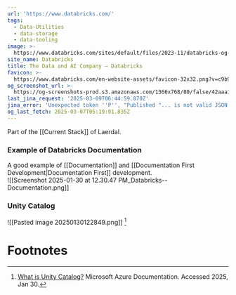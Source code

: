 ```yaml
---
url: 'https://www.databricks.com/'
tags:
  - Data-Utilities
  - data-storage
  - data-tooling
image: >-
  https://www.databricks.com/sites/default/files/2023-11/databricks-og-universal.png
site_name: Databricks
title: The Data and AI Company — Databricks
favicon: >-
  https://www.databricks.com/en-website-assets/favicon-32x32.png?v=c9b9916c3b27dc51866c46b79a6e9b88
og_screenshot_url: >-
  https://og-screenshots-prod.s3.amazonaws.com/1366x768/80/false/42aaa147ffc4a84ee2f837ee8c5005842c36c79fea79f9e5644cd8c215635c40.jpeg
last_jina_request: '2025-03-09T06:44:59.870Z'
jina_error: 'Unexpected token ''P'', "Published "... is not valid JSON'
og_last_fetch: 2025-03-07T05:19:01.835Z
---
```

Part of the [[Current Stack]] of Laerdal. 

### Example of Databricks Documentation
A good example of [[Documentation]] and [[Documentation First Development|Documentation First]] development.  
![[Screenshot 2025-01-30 at 12.30.47 PM_Databricks--Documentation.png]]

### Unity Catalog

![[Pasted image 20250130122849.png]] [^1]

# Footnotes
[^1]: [What is Unity Catalog?](https://learn.microsoft.com/en-us/azure/databricks/data-governance/unity-catalog/) Microsoft Azure Documentation.  Accessed 2025, Jan 30.  
